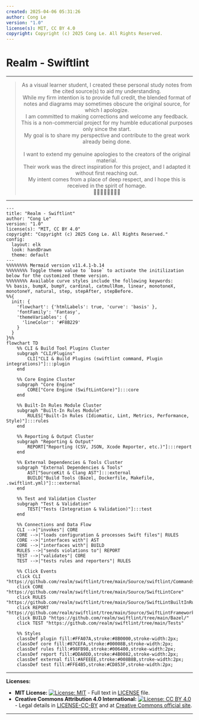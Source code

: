 ```yaml
---
created: 2025-04-06 05:31:26
author: Cong Le
version: "1.0"
license(s): MIT, CC BY 4.0
copyright: Copyright (c) 2025 Cong Le. All Rights Reserved.
---
```




# Realm - Swiftlint


---

<div align="center">
  <blockquote>
  As a visual learner student, I created these personal study notes from the cited source(s) to aid my understanding.<br/>
  While my firm intention is to provide full credit, the blended format of notes and diagrams may sometimes obscure the original source, for which I apologize.<br/>
  I am committed to making corrections and welcome any feedback.<br/>
  This is a non-commercial project for my humble educational purposes only since the start.<br/>
  My goal is to share my perspective and contribute to the great work already being done.
  <br/>
  <br/>
  I want to extend my genuine apologies to the creators of the original material.<br/>
  Their work was the direct inspiration for this project, and I adapted it without first reaching out.<br/>
  My intent comes from a place of deep respect, and I hope this is received in the spirit of homage.<br/>
  🙏🏼🙏🏼🙏🏼🙏🏼
  </blockquote>
</div>

----




```mermaid
---
title: "Realm - Swiftlint"
author: "Cong Le"
version: "1.0"
license(s): "MIT, CC BY 4.0"
copyright: "Copyright (c) 2025 Cong Le. All Rights Reserved."
config:
  layout: elk
  look: handDrawn
  theme: default
---
%%%%%%%% Mermaid version v11.4.1-b.14
%%%%%%%% Toggle theme value to `base` to activate the initilization below for the customized theme version.
%%%%%%%% Available curve styles include the following keywords:
%% basis, bumpX, bumpY, cardinal, catmullRom, linear, monotoneX, monotoneY, natural, step, stepAfter, stepBefore.
%%{
  init: {
    'flowchart': {'htmlLabels': true, 'curve': 'basis' },
    'fontFamily': 'Fantasy',
    'themeVariables': {
      'lineColor': '#F8B229'
    }
  }
}%%
flowchart TD
    %% CLI & Build Tool Plugins Cluster
    subgraph "CLI/Plugins"
        CLI["CLI & Build Plugins (swiftlint command, Plugin integrations)"]:::plugin
    end

    %% Core Engine Cluster
    subgraph "Core Engine"
        CORE["Core Engine (SwiftLintCore)"]:::core
    end

    %% Built-In Rules Module Cluster
    subgraph "Built-In Rules Module"
        RULES["Built-In Rules (Idiomatic, Lint, Metrics, Performance, Style)"]:::rules
    end

    %% Reporting & Output Cluster
    subgraph "Reporting & Output"
        REPORT["Reporting (CSV, JSON, Xcode Reporter, etc.)"]:::report
    end

    %% External Dependencies & Tools Cluster
    subgraph "External Dependencies & Tools"
        AST["SourceKit & Clang AST"]:::external
        BUILD["Build Tools (Bazel, Dockerfile, Makefile, .swiftlint.yml)"]:::external
    end

    %% Test and Validation Cluster
    subgraph "Test & Validation"
        TEST["Tests (Integration & Validation)"]:::test
    end

    %% Connections and Data Flow
    CLI -->|"invokes"| CORE
    CORE -->|"loads configuration & processes Swift files"| RULES
    CORE -->|"interfaces with"| AST
    CORE -->|"interfaces with"| BUILD
    RULES -->|"sends violations to"| REPORT
    TEST -->|"validates"| CORE
    TEST -->|"tests rules and reporters"| RULES

    %% Click Events
    click CLI "https://github.com/realm/swiftlint/tree/main/Source/swiftlint/Commands"
    click CORE "https://github.com/realm/swiftlint/tree/main/Source/SwiftLintCore"
    click RULES "https://github.com/realm/swiftlint/tree/main/Source/SwiftLintBuiltInRules"
    click REPORT "https://github.com/realm/swiftlint/tree/main/Source/SwiftLintFramework/Reporters"
    click BUILD "https://github.com/realm/swiftlint/tree/main/Bazel/"
    click TEST "https://github.com/realm/swiftlint/tree/main/Tests"

    %% Styles
    classDef plugin fill:#FFA07A,stroke:#8B0000,stroke-width:2px;
    classDef core fill:#87CEFA,stroke:#00008B,stroke-width:2px;
    classDef rules fill:#98FB98,stroke:#006400,stroke-width:2px;
    classDef report fill:#DDA0DD,stroke:#4B0082,stroke-width:2px;
    classDef external fill:#AFEEEE,stroke:#008B8B,stroke-width:2px;
    classDef test fill:#FFE4B5,stroke:#CD853F,stroke-width:2px;

```


---
**Licenses:**

- **MIT License:**  [![License: MIT](https://img.shields.io/badge/License-MIT-yellow.svg)](LICENSE) - Full text in [LICENSE](LICENSE) file.
- **Creative Commons Attribution 4.0 International:** [![License: CC BY 4.0](https://licensebuttons.net/l/by/4.0/88x31.png)](LICENSE-CC-BY) - Legal details in [LICENSE-CC-BY](LICENSE-CC-BY) and at [Creative Commons official site](http://creativecommons.org/licenses/by/4.0/).

---